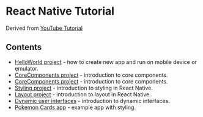 # React Native Tutorial
Derived from [YouTube Tutorial](https://www.youtube.com/watch?v=hzzCveeczSQ&list=PLC3y8-rFHvwhiQJD1di4eRVN30WWCXkg1)

## Contents
* [HelloWorld project](https://github.com/deevgeny/react-tutorials/blob/main/react-native-tutorial/HelloWorld) - 
how to create new app and run on mobile device or emulator.
* [CoreComponents project](https://github.com/deevgeny/react-tutorials/blob/main/react-native-tutorial/HelloWorld) -
introduction to core components.
* [CoreComponents project](https://github.com/deevgeny/react-tutorials/blob/main/react-native-tutorial/HelloWorld) -
introduction to core components.
* [Styling project](https://github.com/deevgeny/react-tutorials/blob/main/react-native-tutorial/Styling) -
introduction to styling in React Native.
* [Layout project](https://github.com/deevgeny/react-tutorials/blob/main/react-native-tutorial/Layout) -
introduction to layout in React Native.
* [Dynamic user interfaces](https://github.com/deevgeny/react-tutorials/blob/main/react-native-tutorial/DynamicUI) -
introduction to dynamic interfaces.
* [Pokemon Cards app](https://github.com/deevgeny/react-tutorials/blob/main/react-native-tutorial/PokemonCards) -
example app with styling.


